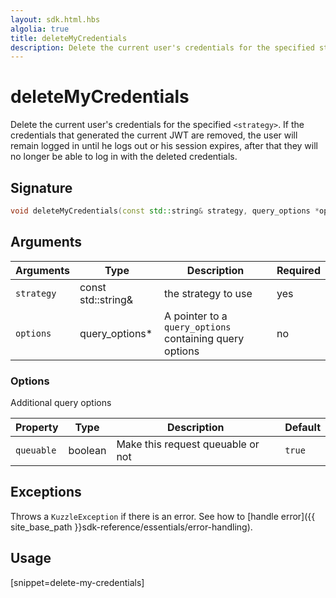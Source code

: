 ```yaml
---
layout: sdk.html.hbs
algolia: true
title: deleteMyCredentials
description: Delete the current user's credentials for the specified strategy
---
```


# deleteMyCredentials

Delete the current user's credentials for the specified `<strategy>`. If the credentials that generated the current JWT are removed, the user will remain logged in until he logs out or his session expires, after that they will no longer be able to log in with the deleted credentials.

## Signature

```cpp
void deleteMyCredentials(const std::string& strategy, query_options *options=nullptr);
```

## Arguments

| Arguments    | Type    | Description | Required
|--------------|---------|-------------|----------
| `strategy` | const std::string& | the strategy to use    | yes
| `options`  | query_options\*    | A pointer to a `query_options` containing query options | no       |


### **Options**

Additional query options

| Property     | Type    | Description                       | Default |
| ---------- | ------- | --------------------------------- | ------- |
| `queuable` | boolean | Make this request queuable or not | `true`  |

## Exceptions

Throws a `KuzzleException` if there is an error. See how to [handle error]({{ site_base_path }}sdk-reference/essentials/error-handling).

## Usage

[snippet=delete-my-credentials]
